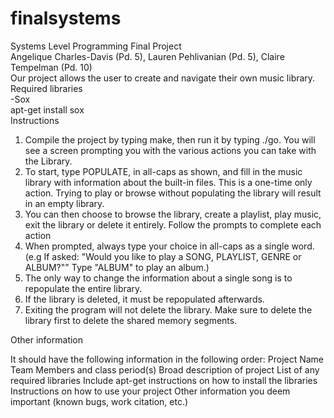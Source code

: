# finalsystems
Systems Level Programming Final Project\
Angelique Charles-Davis (Pd. 5), Lauren Pehlivanian (Pd. 5), Claire Tempelman (Pd. 10)\
Our project allows the user to create and navigate their own music library.\
Required libraries\
-Sox\
  apt-get install sox\
Instructions
1. Compile the project by typing make, then run it by typing ./go. You will see a screen prompting you with the various actions you can take with the Library.
2. To start, type POPULATE, in all-caps as shown, and fill in the music library with information about the built-in files. This is a one-time only action. Trying to play or browse without populating the library will result in an empty library.
3. You can then choose to browse the library, create a playlist, play music, exit the library or delete it entirely. Follow the prompts to complete each action
4. When prompted, always type your choice in all-caps as a single word. (e.g If asked: "Would you like to play a SONG, PLAYLIST, GENRE or ALBUM?"" Type "ALBUM" to play an album.)
5. The only way to change the information about a single song is to repopulate the entire library.
6. If the library is deleted, it must be repopulated afterwards.
7. Exiting the program will not delete the library. Make sure to delete the library first to delete the shared memory segments.

Other information

It should have the following information in the following order:
Project Name
Team Members and class period(s)
Broad description of project
List of any required libraries
Include apt-get instructions on how to install the libraries
Instructions on how to use your project
Other information you deem important (known bugs, work citation, etc.)
